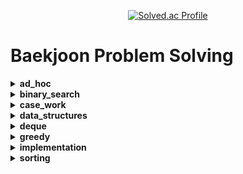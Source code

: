 <p align="center"> <a href="https://solved.ac/wnstjr120422"> <img src="http://mazassumnida.wtf/api/generate_badge?boj=wnstjr120422" alt="Solved.ac Profile"> </a> </p>

# Baekjoon Problem Solving
<details>
<summary><b>ad_hoc</b></summary>

| Problem ID | Title | Level | Problem Link | Code |
|------------|-------|-------|--------------|------|
| 1399 | 보물의 위치 | Platinum 5 | [Problem Link](https://www.acmicpc.net/problem/1399) | [Code](src/GREEDY/boj1339/Main.java) |

</details>

<details>
<summary><b>binary_search</b></summary>

| Problem ID | Title | Level | Problem Link | Code |
|------------|-------|-------|--------------|------|
| 2467 | 용액 | Gold 5 | [Problem Link](https://www.acmicpc.net/problem/2467) | [Code](N/A) |
| 2470 | 두 용액 | Gold 5 | [Problem Link](https://www.acmicpc.net/problem/2470) | [Code](src/sorting/boj2470/Main.java) |

</details>

<details>
<summary><b>case_work</b></summary>

| Problem ID | Title | Level | Problem Link | Code |
|------------|-------|-------|--------------|------|
| 2564 | 경비원 | Silver 1 | [Problem Link](https://www.acmicpc.net/problem/2564) | [Code](src/implementation/boj2564/Main.java) |
| 1744 | 수 묶기 | Gold 4 | [Problem Link](https://www.acmicpc.net/problem/1744) | [Code](src/sorting/boj1744/Main.java) |

</details>

<details>
<summary><b>data_structures</b></summary>

| Problem ID | Title | Level | Problem Link | Code |
|------------|-------|-------|--------------|------|
| 10828 | 스택 | Silver 4 | [Problem Link](https://www.acmicpc.net/problem/10828) | [Code](src/implementation/boj10828/Main.java) |
| 1202 | 보석 도둑 | Gold 2 | [Problem Link](https://www.acmicpc.net/problem/1202) | [Code](src/sorting/boj1202/Main.java) |
| 11478 | 서로 다른 부분 문자열의 개수 | Silver 3 | [Problem Link](https://www.acmicpc.net/problem/11478) | [Code](src/문자열/boj11478/Main.java) |
| 9935 | 문자열 폭발 | Gold 4 | [Problem Link](https://www.acmicpc.net/problem/9935) | [Code](src/문자열/boj9935/Main.java) |

</details>

<details>
<summary><b>deque</b></summary>

| Problem ID | Title | Level | Problem Link | Code |
|------------|-------|-------|--------------|------|
| 5430 | AC | Gold 5 | [Problem Link](https://www.acmicpc.net/problem/5430) | [Code](src/문자열/boj5430/Main.java) |

</details>

<details>
<summary><b>greedy</b></summary>

| Problem ID | Title | Level | Problem Link | Code |
|------------|-------|-------|--------------|------|
| 2437 | 저울 | Gold 2 | [Problem Link](https://www.acmicpc.net/problem/2437) | [Code](src/sorting/boj2437/Main.java) |

</details>

<details>
<summary><b>implementation</b></summary>

| Problem ID | Title | Level | Problem Link | Code |
|------------|-------|-------|--------------|------|
| 2108 | 통계학 | Silver 3 | [Problem Link](https://www.acmicpc.net/problem/2108) | [Code](src/implementation/boj2108/Main.java) |
| 1475 | 방 번호 | Silver 5 | [Problem Link](https://www.acmicpc.net/problem/1475) | [Code](src/implementation/boj1475/Main.java) |

</details>

<details>
<summary><b>sorting</b></summary>

| Problem ID | Title | Level | Problem Link | Code |
|------------|-------|-------|--------------|------|
| 2170 | 선 긋기 | Gold 5 | [Problem Link](https://www.acmicpc.net/problem/2170) | [Code](src/sorting/boj2170/Main.java) |

</details>

